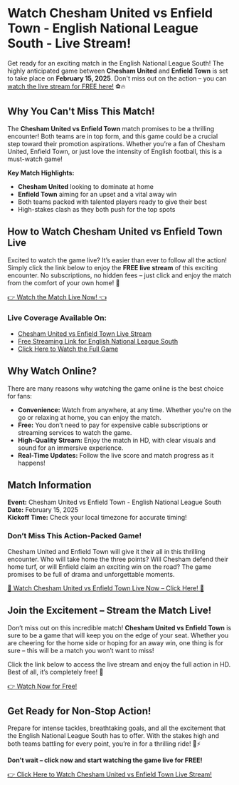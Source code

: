 # Watch Chesham United vs Enfield Town - English National League South - Live Stream!

Get ready for an exciting match in the English National League South! The highly anticipated game between **Chesham United** and **Enfield Town** is set to take place on **February 15, 2025**. Don't miss out on the action – you can [watch the live stream for FREE here!](https://tinyurl.com/livestreamfreeo?st=Chesham+United+vs+Enfield+Town&si=ghc) ⚽🔥

## Why You Can't Miss This Match!

The **Chesham United vs Enfield Town** match promises to be a thrilling encounter! Both teams are in top form, and this game could be a crucial step toward their promotion aspirations. Whether you’re a fan of Chesham United, Enfield Town, or just love the intensity of English football, this is a must-watch game!

**Key Match Highlights:**

- **Chesham United** looking to dominate at home
- **Enfield Town** aiming for an upset and a vital away win
- Both teams packed with talented players ready to give their best
- High-stakes clash as they both push for the top spots

## How to Watch Chesham United vs Enfield Town Live

Excited to watch the game live? It’s easier than ever to follow all the action! Simply click the link below to enjoy the **FREE live stream** of this exciting encounter. No subscriptions, no hidden fees – just click and enjoy the match from the comfort of your own home! 🎉

[👉 Watch the Match Live Now! 👈](https://tinyurl.com/livestreamfreeo?st=Chesham+United+vs+Enfield+Town&si=ghc)

### Live Coverage Available On:

- [Chesham United vs Enfield Town Live Stream](https://tinyurl.com/livestreamfreeo?st=Chesham+United+vs+Enfield+Town&si=ghc)
- [Free Streaming Link for English National League South](https://tinyurl.com/livestreamfreeo?st=Chesham+United+vs+Enfield+Town&si=ghc)
- [Click Here to Watch the Full Game](https://tinyurl.com/livestreamfreeo?st=Chesham+United+vs+Enfield+Town&si=ghc)

## Why Watch Online?

There are many reasons why watching the game online is the best choice for fans:

- **Convenience:** Watch from anywhere, at any time. Whether you're on the go or relaxing at home, you can enjoy the match.
- **Free:** You don’t need to pay for expensive cable subscriptions or streaming services to watch the game.
- **High-Quality Stream:** Enjoy the match in HD, with clear visuals and sound for an immersive experience.
- **Real-Time Updates:** Follow the live score and match progress as it happens!

## Match Information

**Event:** Chesham United vs Enfield Town - English National League South  
**Date:** February 15, 2025  
**Kickoff Time:** Check your local timezone for accurate timing!

### Don’t Miss This Action-Packed Game!

Chesham United and Enfield Town will give it their all in this thrilling encounter. Who will take home the three points? Will Chesham defend their home turf, or will Enfield claim an exciting win on the road? The game promises to be full of drama and unforgettable moments.

[🔴 Watch Chesham United vs Enfield Town Live Now – Click Here! 🔴](https://tinyurl.com/livestreamfreeo?st=Chesham+United+vs+Enfield+Town&si=ghc)

## Join the Excitement – Stream the Match Live!

Don’t miss out on this incredible match! **Chesham United vs Enfield Town** is sure to be a game that will keep you on the edge of your seat. Whether you are cheering for the home side or hoping for an away win, one thing is for sure – this will be a match you won’t want to miss!

Click the link below to access the live stream and enjoy the full action in HD. Best of all, it’s completely free! 🙌

[👉 Watch Now for Free!](https://tinyurl.com/livestreamfreeo?st=Chesham+United+vs+Enfield+Town&si=ghc)

## Get Ready for Non-Stop Action!

Prepare for intense tackles, breathtaking goals, and all the excitement that the English National League South has to offer. With the stakes high and both teams battling for every point, you’re in for a thrilling ride! 🎯⚡

**Don't wait – click now and start watching the game live for FREE!**

[👉 Click Here to Watch Chesham United vs Enfield Town Live Stream!](https://tinyurl.com/livestreamfreeo?st=Chesham+United+vs+Enfield+Town&si=ghc)
